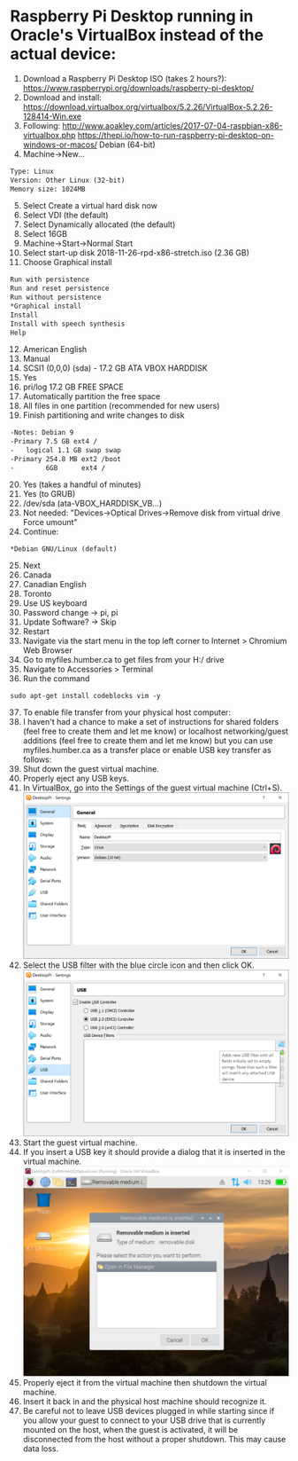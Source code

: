 # Raspberry Pi Desktop running in Oracle's VirtualBox instead of the actual device:
1. Download a Raspberry Pi Desktop ISO (takes 2 hours?):
https://www.raspberrypi.org/downloads/raspberry-pi-desktop/
2. Download and install:
https://download.virtualbox.org/virtualbox/5.2.26/VirtualBox-5.2.26-128414-Win.exe
3. Following: http://www.aoakley.com/articles/2017-07-04-raspbian-x86-virtualbox.php
https://thepi.io/how-to-run-raspberry-pi-desktop-on-windows-or-macos/ Debian (64-bit)
4. Machine->New...
```Name: RPiDesktop
Type: Linux 
Version: Other Linux (32-bit) 
Memory size: 1024MB
``` 
5. Select Create a virtual hard disk now 
6. Select VDI (the default) 
7. Select Dynamically allocated (the default) 
8. Select 16GB
9. Machine->Start->Normal Start
10. Select start-up disk 2018-11-26-rpd-x86-stretch.iso (2.36 GB)
11. Choose Graphical install
```
Run with persistence
Run and reset persistence
Run without persistence
*Graphical install
Install
Install with speech synthesis
Help
```
12. American English
13. Manual
14. SCSI1 (0,0,0) (sda) - 17.2 GB ATA VBOX HARDDISK
15. Yes
16. pri/log 17.2 GB FREE SPACE
17. Automatically partition the free space
18. All files in one partition (recommended for new users)
19. Finish partitioning and write changes to disk
```
-Notes:	Debian 9
-Primary 7.5 GB ext4 /
-	logical 1.1 GB swap swap
-Primary 254.8 MB ext2 /boot
-        6GB      ext4 /
```
20. Yes (takes a handful of minutes)
21. Yes (to GRUB)
22. /dev/sda (ata-VBOX_HARDDISK_VB...)
23. Not needed: "Devices->Optical Drives->Remove disk from virtual drive
Force umount"
24. Continue:
```
*Debian GNU/Linux (default)
```
25. Next
26. Canada
27. Canadian English
28. Toronto 
29. Use US keyboard
30. Password change -> pi, pi
31. Update Software? -> Skip
32. Restart
33. Navigate via the start menu in the top left corner to Internet > Chromium Web Browser
34. Go to myfiles.humber.ca to get files from your H:/ drive
35. Navigate to Accessories > Terminal
36. Run the command
```
sudo apt-get install codeblocks vim -y
```
37. To enable file transfer from your physical host computer:   
38. I haven't had a chance to make a set of instructions for shared folders (feel free to create them and let me know) or localhost networking/guest additions (feel free to create them and let me know) but you can use myfiles.humber.ca as a transfer place or enable USB key transfer as follows:
39. Shut down the guest virtual machine.
40. Properly eject any USB keys. 
41. In VirtualBox, go into the Settings of the guest virtual machine (Ctrl+S).   
![VirtualMachineSettings](https://raw.githubusercontent.com/six0four/ceng153/master/images/VirtualMachineSettings.png)
42. Select the USB filter with the blue circle icon and then click OK.   
![VirtualMachineUSB](https://raw.githubusercontent.com/six0four/ceng153/master/images/VirtualMachineUSB.png)
43. Start the guest virtual machine.
44. If you insert a USB key it should provide a dialog that it is inserted in the virtual machine.   
![VirtualMachineUSBinserted](https://raw.githubusercontent.com/six0four/ceng153/master/images/VirtualMachineUSBinserted.png)
45. Properly eject it from the virtual machine then shutdown the virtual machine.
46. Insert it back in and the physical host machine should recognize it.
47. Be careful not to leave USB devices plugged in while starting since if you allow your guest to connect to your USB drive that is currently mounted on the host, when the guest is activated, it will be disconnected from the host without a proper shutdown. This may cause data loss. 